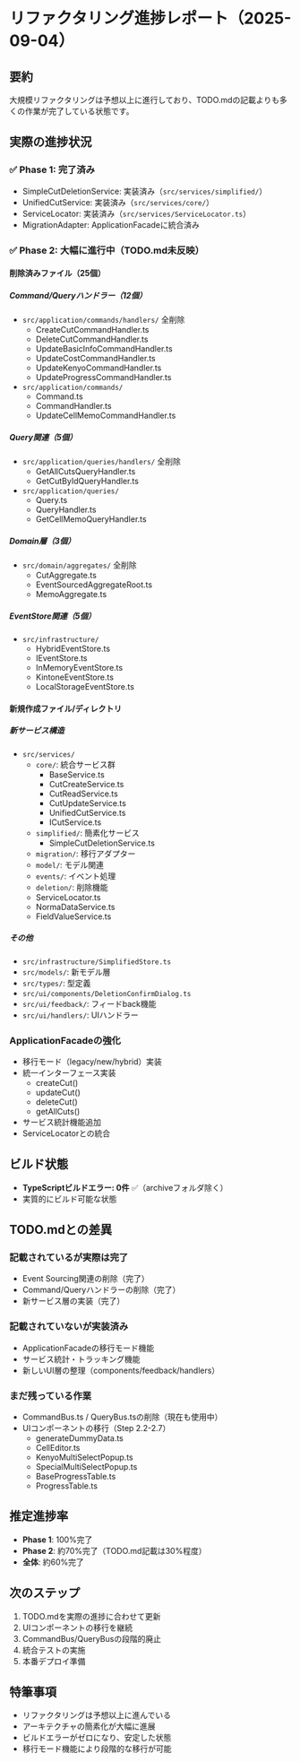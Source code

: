 # リファクタリング進捗レポート（2025-09-04）

## 要約
大規模リファクタリングは予想以上に進行しており、TODO.mdの記載よりも多くの作業が完了している状態です。

## 実際の進捗状況

### ✅ Phase 1: 完了済み
- SimpleCutDeletionService: 実装済み（`src/services/simplified/`）
- UnifiedCutService: 実装済み（`src/services/core/`）
- ServiceLocator: 実装済み（`src/services/ServiceLocator.ts`）
- MigrationAdapter: ApplicationFacadeに統合済み

### ✅ Phase 2: 大幅に進行中（TODO.md未反映）

#### 削除済みファイル（25個）
##### Command/Queryハンドラー（12個）
- `src/application/commands/handlers/` 全削除
  - CreateCutCommandHandler.ts
  - DeleteCutCommandHandler.ts
  - UpdateBasicInfoCommandHandler.ts
  - UpdateCostCommandHandler.ts
  - UpdateKenyoCommandHandler.ts
  - UpdateProgressCommandHandler.ts
- `src/application/commands/`
  - Command.ts
  - CommandHandler.ts
  - UpdateCellMemoCommandHandler.ts

##### Query関連（5個）
- `src/application/queries/handlers/` 全削除
  - GetAllCutsQueryHandler.ts
  - GetCutByIdQueryHandler.ts
- `src/application/queries/`
  - Query.ts
  - QueryHandler.ts
  - GetCellMemoQueryHandler.ts

##### Domain層（3個）
- `src/domain/aggregates/` 全削除
  - CutAggregate.ts
  - EventSourcedAggregateRoot.ts
  - MemoAggregate.ts

##### EventStore関連（5個）
- `src/infrastructure/`
  - HybridEventStore.ts
  - IEventStore.ts
  - InMemoryEventStore.ts
  - KintoneEventStore.ts
  - LocalStorageEventStore.ts

#### 新規作成ファイル/ディレクトリ
##### 新サービス構造
- `src/services/`
  - `core/`: 統合サービス群
    - BaseService.ts
    - CutCreateService.ts
    - CutReadService.ts
    - CutUpdateService.ts
    - UnifiedCutService.ts
    - ICutService.ts
  - `simplified/`: 簡素化サービス
    - SimpleCutDeletionService.ts
  - `migration/`: 移行アダプター
  - `model/`: モデル関連
  - `events/`: イベント処理
  - `deletion/`: 削除機能
  - ServiceLocator.ts
  - NormaDataService.ts
  - FieldValueService.ts

##### その他
- `src/infrastructure/SimplifiedStore.ts`
- `src/models/`: 新モデル層
- `src/types/`: 型定義
- `src/ui/components/DeletionConfirmDialog.ts`
- `src/ui/feedback/`: フィードback機能
- `src/ui/handlers/`: UIハンドラー

### ApplicationFacadeの強化
- 移行モード（legacy/new/hybrid）実装
- 統一インターフェース実装
  - createCut()
  - updateCut()
  - deleteCut()
  - getAllCuts()
- サービス統計機能追加
- ServiceLocatorとの統合

## ビルド状態
- **TypeScriptビルドエラー: 0件** ✅（archiveフォルダ除く）
- 実質的にビルド可能な状態

## TODO.mdとの差異

### 記載されているが実際は完了
- Event Sourcing関連の削除（完了）
- Command/Queryハンドラーの削除（完了）
- 新サービス層の実装（完了）

### 記載されていないが実装済み
- ApplicationFacadeの移行モード機能
- サービス統計・トラッキング機能
- 新しいUI層の整理（components/feedback/handlers）

### まだ残っている作業
- CommandBus.ts / QueryBus.tsの削除（現在も使用中）
- UIコンポーネントの移行（Step 2.2-2.7）
  - generateDummyData.ts
  - CellEditor.ts
  - KenyoMultiSelectPopup.ts
  - SpecialMultiSelectPopup.ts
  - BaseProgressTable.ts
  - ProgressTable.ts

## 推定進捗率
- **Phase 1**: 100%完了
- **Phase 2**: 約70%完了（TODO.md記載は30%程度）
- **全体**: 約60%完了

## 次のステップ
1. TODO.mdを実際の進捗に合わせて更新
2. UIコンポーネントの移行を継続
3. CommandBus/QueryBusの段階的廃止
4. 統合テストの実施
5. 本番デプロイ準備

## 特筆事項
- リファクタリングは予想以上に進んでいる
- アーキテクチャの簡素化が大幅に進展
- ビルドエラーがゼロになり、安定した状態
- 移行モード機能により段階的な移行が可能